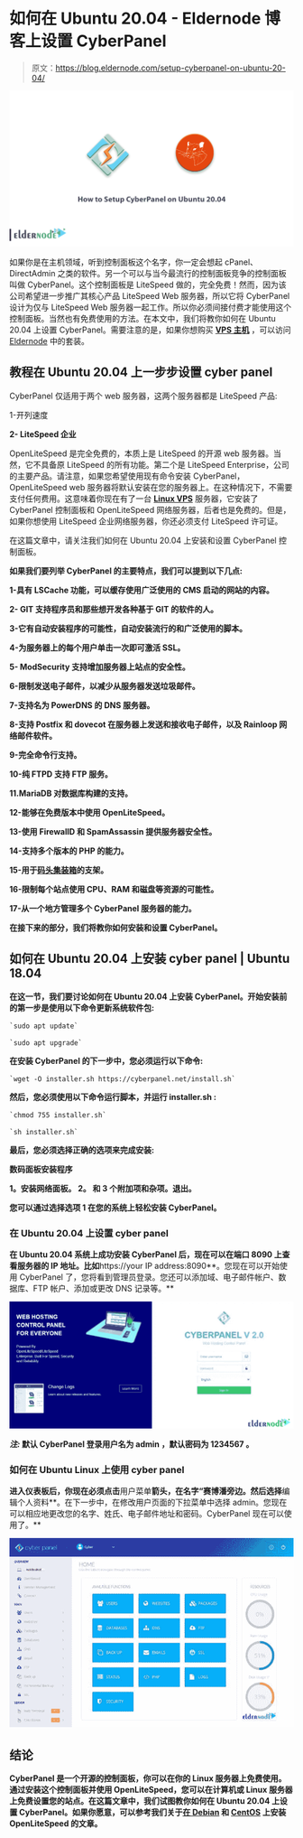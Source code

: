 # 如何在 Ubuntu 20.04 - Eldernode 博客上设置 CyberPanel

> 原文：<https://blog.eldernode.com/setup-cyberpanel-on-ubuntu-20-04/>

![How to Setup CyberPanel on Ubuntu 20.04](img/2d9014efacc4c1449c5f75bf1effcaed.png)

如果你是在主机领域，听到控制面板这个名字，你一定会想起 cPanel、DirectAdmin 之类的软件。另一个可以与当今最流行的控制面板竞争的控制面板叫做 CyberPanel。这个控制面板是 LiteSpeed 做的，完全免费！然而，因为该公司希望进一步推广其核心产品 LiteSpeed Web 服务器，所以它将 CyberPanel 设计为仅与 LiteSpeed Web 服务器一起工作。所以你必须间接付费才能使用这个控制面板。当然也有免费使用的方法。在本文中，我们将教你如何在 Ubuntu 20.04 上设置 CyberPanel。需要注意的是，如果你想购买 **[VPS 主机](https://eldernode.com/vps-hosting/)** ，可以访问 [Eldernode](https://eldernode.com/) 中的套装。

## **教程在 Ubuntu 20.04 上一步步设置 cyber panel**

CyberPanel 仅适用于两个 web 服务器，这两个服务器都是 LiteSpeed 产品:

1-开列速度

**2- LiteSpeed 企业**

OpenLiteSpeed 是完全免费的，本质上是 LiteSpeed 的开源 web 服务器。当然，它不具备原 LiteSpeed 的所有功能。第二个是 LiteSpeed Enterprise，公司的主要产品。请注意，如果您希望使用现有命令安装 CyberPanel，OpenLiteSpeed web 服务器将默认安装在您的服务器上。在这种情况下，不需要支付任何费用。这意味着你现在有了一台 **[Linux VPS](https://eldernode.com/linux-vps/)** 服务器，它安装了 CyberPanel 控制面板和 OpenLiteSpeed 网络服务器，后者也是免费的。但是，如果你想使用 LiteSpeed 企业网络服务器，你还必须支付 LiteSpeed 许可证。

在这篇文章中，请关注我们如何在 Ubuntu 20.04 上安装和设置 CyberPanel 控制面板。

**如果我们要列举 CyberPanel 的主要特点，我们可以提到以下几点:**

**1-具有 LSCache 功能，可以缓存使用广泛使用的 CMS 启动的网站的内容。**

**2- GIT 支持程序员和那些想开发各种基于 GIT 的软件的人。**

**3-它有自动安装程序的可能性，自动安装流行的和广泛使用的脚本。**

**4-为服务器上的每个用户单击一次即可激活 SSL。**

**5- ModSecurity 支持增加服务器上站点的安全性。**

**6-限制发送电子邮件，以减少从服务器发送垃圾邮件。**

**7-支持名为 PowerDNS 的 DNS 服务器。**

**8-支持 Postfix 和 dovecot 在服务器上发送和接收电子邮件，以及 Rainloop 网络邮件软件。**

**9-完全命令行支持。**

**10-纯 FTPD 支持 FTP 服务。**

**11.MariaDB 对数据库构建的支持。**

**12-能够在免费版本中使用 OpenLiteSpeed。**

**13-使用 FirewallD 和 SpamAssassin 提供服务器安全性。**

**14-支持多个版本的 PHP 的能力。**

**15-用于[码头集装箱](https://blog.eldernode.com/run-docker-containers-on-windows-server-2019/)的支架。**

**16-限制每个站点使用 CPU、RAM 和磁盘等资源的可能性。**

**17-从一个地方管理多个 CyberPanel 服务器的能力。**

**在接下来的部分，我们将教你如何安装和设置 CyberPanel。**

## ****如何在 Ubuntu 20.04 上安装 cyber panel | Ubuntu 18.04****

**在这一节，我们要讨论如何在 Ubuntu 20.04 上安装 CyberPanel。开始安装前的第一步是使用以下命令更新系统软件包:**

```
`sudo apt update`
```

```
`sudo apt upgrade`
```

**在安装 CyberPanel 的下一步中，您必须运行以下命令:**

```
`wget -O installer.sh https://cyberpanel.net/install.sh`
```

**然后，您必须使用以下命令运行脚本，并运行 **installer.sh** :**

```
`chmod 755 installer.sh`
```

```
`sh installer.sh`
```

**最后，您必须选择正确的选项来完成安装:**

****数码面板安装程序****

****1。安装网络面板。**
**2。**
和 **3 个附加项和杂项。退出。****

**您可以通过选择选项 **1** 在您的系统上轻松安装 CyberPanel。**

### ****在 Ubuntu 20.04 上设置 cyber panel****

**在 Ubuntu 20.04 系统上成功安装 CyberPanel 后，现在可以在端口 8090 上查看服务器的 IP 地址。比如**https://your IP address:8090**。您现在可以开始使用 CyberPanel 了，您将看到管理员登录。您还可以添加域、电子邮件帐户、数据库、FTP 帐户、添加或更改 DNS 记录等。**

**![cyberpanel login page](img/b79807bb178a7f1f40b287faf28f11af.png)**

*****注:*** 默认 CyberPanel 登录用户名为 **admin** ，默认密码为 **1234567** 。**

### ****如何在 Ubuntu Linux 上使用 cyber panel****

**进入仪表板后，你现在必须点击**用户菜单**箭头，在名字“**赛博潘**旁边。然后选择**编辑个人资料**。在下一步中，在修改用户页面的下拉菜单中选择 admin。您现在可以相应地更改您的名字、姓氏、电子邮件地址和密码。CyberPanel 现在可以使用了。**

**![cyberpanel-dashboard on ubuntu 20.04](img/af6effaf3a6e4f3a7f2145970d78864f.png)**

## **结论**

**CyberPanel 是一个开源的控制面板，你可以在你的 Linux 服务器上免费使用。通过安装这个控制面板并使用 OpenLiteSpeed，您可以在计算机或 Linux 服务器上免费设置您的站点。在这篇文章中，我们试图教你如何在 Ubuntu 20.04 上设置 CyberPanel。如果你愿意，可以参考我们关于[在 Debian](https://blog.eldernode.com/install-openlitespeed-on-debian-10/) 和 [CentOS](https://blog.eldernode.com/install-openlitespeed-centos-8/) 上安装 OpenLiteSpeed 的文章。**